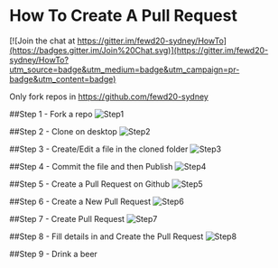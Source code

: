 # How To Create A Pull Request

[![Join the chat at https://gitter.im/fewd20-sydney/HowTo](https://badges.gitter.im/Join%20Chat.svg)](https://gitter.im/fewd20-sydney/HowTo?utm_source=badge&utm_medium=badge&utm_campaign=pr-badge&utm_content=badge)

Only fork repos in https://github.com/fewd20-sydney

##Step 1 - Fork a repo
![Step1](imgs/step1.jpg)

##Step 2 - Clone on desktop
![Step2](imgs/step2.jpg)

##Step 3 - Create/Edit a file in the cloned folder
![Step3](imgs/step3.jpg)

##Step 4 - Commit the file and then Publish
![Step4](imgs/step4.jpg)

##Step 5 - Create a Pull Request on Github
![Step5](imgs/step5.jpg)

##Step 6 - Create a New Pull Request
![Step6](imgs/step6.jpg)

##Step 7 - Create Pull Request
![Step7](imgs/step7.jpg)

##Step 8 - Fill details in and Create the Pull Request
![Step8](imgs/step8.jpg)

##Step 9 - Drink a beer
